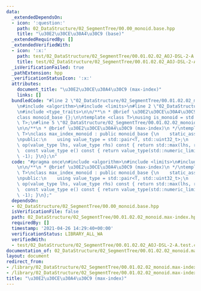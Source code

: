 ```yaml
---
data:
  _extendedDependsOn:
  - icon: ':question:'
    path: 02_DataStructure/02_SegmentTree/00.00_monoid.base.hpp
    title: "\u30E2\u30CE\u30A4\u30C9 (base)"
  _extendedRequiredBy: []
  _extendedVerifiedWith:
  - icon: ':x:'
    path: test/02_DataStructure/02_SegmentTree/00.01.02.02_AOJ-DSL-2-A.test.cpp
    title: test/02_DataStructure/02_SegmentTree/00.01.02.02_AOJ-DSL-2-A.test.cpp
  _isVerificationFailed: true
  _pathExtension: hpp
  _verificationStatusIcon: ':x:'
  attributes:
    document_title: "\u30E2\u30CE\u30A4\u30C9 (max-index)"
    links: []
  bundledCode: "#line 2 \"02_DataStructure/02_SegmentTree/00.01.02.02_monoid.max-index.hpp\"\
    \n#include <algorithm>\n#include <limits>\n#line 2 \"02_DataStructure/02_SegmentTree/00.00_monoid.base.hpp\"\
    \n#include <type_traits>\n\n/**\n * @brief \u30E2\u30CE\u30A4\u30C9 (base)\n */\n\
    class monoid_base {};\n\ntemplate <class T>\nusing is_monoid = std::is_base_of<monoid_base,\
    \ T>;\n#line 5 \"02_DataStructure/02_SegmentTree/00.01.02.02_monoid.max-index.hpp\"\
    \n\n/**\n * @brief \u30E2\u30CE\u30A4\u30C9 (max-index)\n */\ntemplate <typename\
    \ T>\nclass max_index_monoid : public monoid_base {\n    static_assert(std::is_arithmetic<T>::value);\n\
    \npublic:\n    using value_type = std::pair<T, std::uint32_t>;\n    const value_type\
    \ op(value_type lhs, value_type rhs) const { return std::max(lhs, rhs); }\n  \
    \  const value_type e() const { return value_type(std::numeric_limits<T>::min(),\
    \ -1); }\n};\n"
  code: "#pragma once\n#include <algorithm>\n#include <limits>\n#include \"00.00_monoid.base.hpp\"\
    \n\n/**\n * @brief \u30E2\u30CE\u30A4\u30C9 (max-index)\n */\ntemplate <typename\
    \ T>\nclass max_index_monoid : public monoid_base {\n    static_assert(std::is_arithmetic<T>::value);\n\
    \npublic:\n    using value_type = std::pair<T, std::uint32_t>;\n    const value_type\
    \ op(value_type lhs, value_type rhs) const { return std::max(lhs, rhs); }\n  \
    \  const value_type e() const { return value_type(std::numeric_limits<T>::min(),\
    \ -1); }\n};"
  dependsOn:
  - 02_DataStructure/02_SegmentTree/00.00_monoid.base.hpp
  isVerificationFile: false
  path: 02_DataStructure/02_SegmentTree/00.01.02.02_monoid.max-index.hpp
  requiredBy: []
  timestamp: '2021-04-26 14:29:40+00:00'
  verificationStatus: LIBRARY_ALL_WA
  verifiedWith:
  - test/02_DataStructure/02_SegmentTree/00.01.02.02_AOJ-DSL-2-A.test.cpp
documentation_of: 02_DataStructure/02_SegmentTree/00.01.02.02_monoid.max-index.hpp
layout: document
redirect_from:
- /library/02_DataStructure/02_SegmentTree/00.01.02.02_monoid.max-index.hpp
- /library/02_DataStructure/02_SegmentTree/00.01.02.02_monoid.max-index.hpp.html
title: "\u30E2\u30CE\u30A4\u30C9 (max-index)"
---
```

